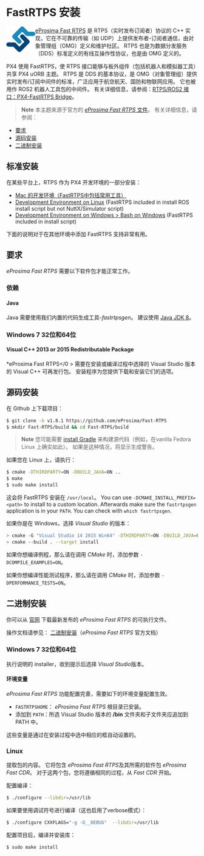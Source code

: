 # FastRTPS 安装

<img src="../../assets/fastrtps/eprosima_logo.png" style="float:left;" /> [eProsima Fast RTPS](http://eprosima-fast-rtps.readthedocs.io/en/latest/) 是 RTPS（实时发布订阅者）协议的 C++ 实现，它在不可靠的传输（如 UDP）上提供发布者-订阅者通信，由对象管理组（OMG）定义和维护社区。 RTPS 也是为数据分发服务（DDS）标准定义的有线互操作性协议，也是由 OMG 定义的。

PX4 使用 FastRTPS，使 RTPS 接口能够与板外组件（包括机器人和模拟器工具）共享 PX4 uORB 主题。 RTPS 是 DDS 的基本协议，是 OMG（对象管理组）提供实时发布/订阅中间件的标准，广泛应用于航空航天、国防和物联网应用。 它也被用作 ROS2 机器人工具包的中间件。 有关详细信息，请参阅：[RTPS/ROS2 接口：PX4-FastRTPS Bridge](../middleware/micrortps.md)。

<span></span>

> **Note** 本主题来源于官方的 [*eProsima Fast RTPS* 文件](http://eprosima-fast-rtps.readthedocs.io/en/latest/)。 有关详细信息，请参阅︰

* [要求](http://eprosima-fast-rtps.readthedocs.io/en/latest/requirements.html#requirements)
* [源码安装](http://eprosima-fast-rtps.readthedocs.io/en/latest/sources.html#installation-from-sources)
* [二进制安装](http://eprosima-fast-rtps.readthedocs.io/en/latest/binaries.html#installation-from-binaries)

## 标准安装

在某些平台上，RTPS 作为 PX4 开发环境的一部分安装：

* [Mac 的开发环境（FastRTPS中包括常用工具）](../setup/dev_env_mac.md)
* [Development Environment on Linux](../setup/dev_env_linux.md) (FastRTPS included in install ROS install script but not NuttX/Simulator script)
* [Development Environment on Windows > Bash on Windows](../setup/dev_env_windows_bash_on_win.md) (FastRTPS included in install script)

下面的说明对于在其他环境中添加 FastRTPS 支持非常有用。

## 要求

*eProsima Fast RTPS* 需要以下软件包才能正常工作。

### 依赖

#### Java

Java 需要使用我们内置的代码生成工具-*fastrtpsgen*。 建议使用 [Java JDK 8](http://www.oracle.com/technetwork/java/javase/downloads/jdk8-downloads-2133151.html)。

### Windows 7 32位和64位

#### Visual C++ 2013 or 2015 Redistributable Package

*eProsima Fast RTPS</0 > 需要在安装或编译过程中选择的 Visual Studio 版本的 Visual C++ 可再发行包。 安装程序为您提供下载和安装它们的选项。</p> 

## 源码安装

在 Github 上下载项目：

```sh
$ git clone -b v1.8.1 https://github.com/eProsima/Fast-RTPS
$ mkdir Fast-RTPS/build && cd Fast-RTPS/build
```

> **Note** 您可能需要 [install Gradle](https://gradle.org/install/) 来构建源代码（例如，在vanilla Fedora Linux 上确实如此）。 如果是这种情况，将显示生成警告。

如果您在 Linux 上，请执行：

```sh
$ cmake -DTHIRDPARTY=ON -DBUILD_JAVA=ON ..
$ make
$ sudo make install
```

这会将 FastRTPS 安装在 `/usr/local`。 You can use `-DCMAKE_INSTALL_PREFIX=<path>` to install to a custom location. Afterwards make sure the `fastrtpsgen` application is in your `PATH`. You can check with `which fastrtpsgen`.

如果你是在 Windows，选择 *Visual Studio* 的版本：

```sh
> cmake -G "Visual Studio 14 2015 Win64" -DTHIRDPARTY=ON -DBUILD_JAVA=ON ..
> cmake --build . --target install
```

如果你想编译例程，那么请在调用 *CMake* 时，添加参数 `-DCOMPILE_EXAMPLES=ON`。

如果你想编译性能测试程序，那么请在调用 *CMake* 时，添加参数 `-DPERFORMANCE_TESTS=ON`。

## 二进制安装

你可以从 [官网](http://www.eprosima.com/) 下载最新发布的 *eProsima Fast RTPS* 的可执行文件。

操作文档请参见： [二进制安装](http://eprosima-fast-rtps.readthedocs.io/en/latest/binaries.html#installation-from-binaries)（*eProsima Fast RTPS* 官方文档）

### Windows 7 32位和64位

执行说明的 installer，收到提示后选择 *Visual Studio*版本。

#### 环境变量

*eProsima Fast RTPS* 功能配置完善，需要如下的环境变量配置生效。

* `FASTRTPSHOME`： *eProsima Fast RTPS* 根目录已安装。
* 添加到 `PATH`：所选 Visual Studio 版本的 **/bin** 文件夹和子文件夹应追加到 PATH 中。

这些变量是通过在安装过程中选中相应的框自动设置的。

### Linux

提取包的内容。 它将包含 *eProsima Fast RTPS*及其所需的软件包 *eProsima Fast CDR*。 对于这两个包，您将遵循相同的过程，从 *Fast CDR* 开始。

配置编译：

```sh
$ ./configure --libdir=/usr/lib
```

如果要使用调试符号进行编译（这也启用了verbose模式）：

```sh
$ ./configure CXXFLAGS="-g -D__DEBUG"  --libdir=/usr/lib
```

配置项目后，编译并安装库：

```sh
$ sudo make install
```
